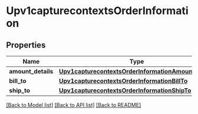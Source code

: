 # Upv1capturecontextsOrderInformation

## Properties
Name | Type | Description | Notes
------------ | ------------- | ------------- | -------------
**amount_details** | [**Upv1capturecontextsOrderInformationAmountDetails**](Upv1capturecontextsOrderInformationAmountDetails.md) |  | [optional] 
**bill_to** | [**Upv1capturecontextsOrderInformationBillTo**](Upv1capturecontextsOrderInformationBillTo.md) |  | [optional] 
**ship_to** | [**Upv1capturecontextsOrderInformationShipTo**](Upv1capturecontextsOrderInformationShipTo.md) |  | [optional] 

[[Back to Model list]](../README.md#documentation-for-models) [[Back to API list]](../README.md#documentation-for-api-endpoints) [[Back to README]](../README.md)


